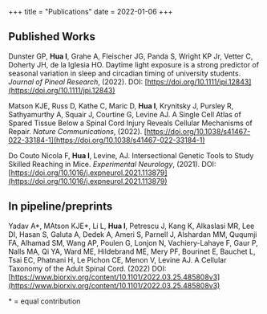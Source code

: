 +++
title = "Publications"
date = 2022-01-06
+++

## Published Works
Dunster GP, **Hua I**, Grahe A, Fleischer JG, Panda S, Wright KP Jr, Vetter C, Doherty JH, de la Iglesia HO. Daytime light exposure is a strong predictor of seasonal variation in sleep and circadian timing of university students.  *Journal of Pineal Research*, (2022). DOI: [https://doi.org/10.1111/jpi.12843](https://doi.org/10.1111/jpi.12843)

Matson KJE, Russ D, Kathe C, Maric D, **Hua I**, Krynitsky J, Pursley R, Sathyamurthy A, Squair J, Courtine G, Levine AJ. A Single Cell Atlas of Spared Tissue Below a Spinal Cord Injury Reveals Cellular Mechanisms of Repair. *Nature Communications*, (2022). [https://doi.org/10.1038/s41467-022-33184-1](https://doi.org/10.1038/s41467-022-33184-1)

Do Couto Nicola F, **Hua I**, Levine, AJ. Intersectional Genetic Tools to Study Skilled Reaching in Mice. *Experimental Neurology*, (2021). DOI: [https://doi.org/10.1016/j.expneurol.2021.113879](https://doi.org/10.1016/j.expneurol.2021.113879)


## In pipeline/preprints
Yadav A*, MAtson KJE*, Li L, **Hua I**, Petrescu J, Kang K, Alkaslasi MR, Lee DI, Hasan S, Galuta A, Dedek A, Ameri S, Parnell J, Alshardan MM, Ququmji FA, Alhamad SM, Wang AP, Poulen G, Lonjon N, Vachiery-Lahaye F, Gaur P, Nalls MA, Qi YA, Ward ME, Hildebrand ME, Mery PF, Bourinet E, Bauchet L, Tsai EC, Phatnani H, Le Pichon CE, Menon V, Levine AJ. A Cellular Taxonomy of the Adult Spinal Cord. (2022) DOI: [https://www.biorxiv.org/content/10.1101/2022.03.25.485808v3](https://www.biorxiv.org/content/10.1101/2022.03.25.485808v3)



\* = equal contribution